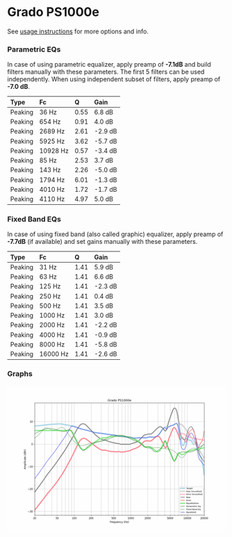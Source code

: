 # Grado PS1000e
See [usage instructions](https://github.com/jaakkopasanen/AutoEq#usage) for more options and info.

### Parametric EQs
In case of using parametric equalizer, apply preamp of **-7.1dB** and build filters manually
with these parameters. The first 5 filters can be used independently.
When using independent subset of filters, apply preamp of **-7.0 dB**.

| Type    | Fc       |    Q | Gain    |
|:--------|:---------|:-----|:--------|
| Peaking | 36 Hz    | 0.55 | 6.8 dB  |
| Peaking | 654 Hz   | 0.91 | 4.0 dB  |
| Peaking | 2689 Hz  | 2.61 | -2.9 dB |
| Peaking | 5925 Hz  | 3.62 | -5.7 dB |
| Peaking | 10928 Hz | 0.57 | -3.4 dB |
| Peaking | 85 Hz    | 2.53 | 3.7 dB  |
| Peaking | 143 Hz   | 2.26 | -5.0 dB |
| Peaking | 1794 Hz  | 6.01 | -1.3 dB |
| Peaking | 4010 Hz  | 1.72 | -1.7 dB |
| Peaking | 4110 Hz  | 4.97 | 5.0 dB  |

### Fixed Band EQs
In case of using fixed band (also called graphic) equalizer, apply preamp of **-7.7dB**
(if available) and set gains manually with these parameters.

| Type    | Fc       |    Q | Gain    |
|:--------|:---------|:-----|:--------|
| Peaking | 31 Hz    | 1.41 | 5.9 dB  |
| Peaking | 63 Hz    | 1.41 | 6.6 dB  |
| Peaking | 125 Hz   | 1.41 | -2.3 dB |
| Peaking | 250 Hz   | 1.41 | 0.4 dB  |
| Peaking | 500 Hz   | 1.41 | 3.5 dB  |
| Peaking | 1000 Hz  | 1.41 | 3.0 dB  |
| Peaking | 2000 Hz  | 1.41 | -2.2 dB |
| Peaking | 4000 Hz  | 1.41 | -0.9 dB |
| Peaking | 8000 Hz  | 1.41 | -5.8 dB |
| Peaking | 16000 Hz | 1.41 | -2.6 dB |

### Graphs
![](./Grado%20PS1000e.png)
